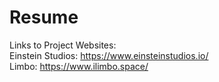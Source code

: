 # Resume

Links to Project Websites:  
  Einstein Studios: https://www.einsteinstudios.io/  
  Limbo: https://www.ilimbo.space/
